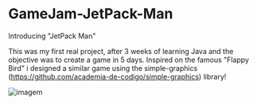 # GameJam-JetPack-Man

Introducing "JetPack Man"

This was my first real project, after 3 weeks of learning Java and the objective was to create a game in 5 days.
Inspired on the famous "Flappy Bird" i designed a similar game using the simple-graphics (https://github.com/academia-de-codigo/simple-graphics) library!

![imagem](https://github.com/zepedro0901/GameJam-JetPack-Man/assets/116742735/a67ac62b-384e-41e9-9dba-c14fc7df9390)

